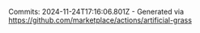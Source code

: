 Commits: 2024-11-24T17:16:06.801Z - Generated via https://github.com/marketplace/actions/artificial-grass
<br>
